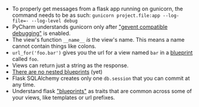 - To properly get messages from a flask app running on gunicorn, the command needs to be as such: `gunicorn project.file:app --log-file=- --log-level debug`
- PyCharm understands gunicorn only after ["gevent compatible debugging"](http://stackoverflow.com/a/20738996/1558430) is enabled.
- The view's function `__name__` _is_ the view's name. This means a name cannot contain things like colons.
- `url_for('foo.bar')` gives you the url for a view named `bar` in a [blueprint](http://flask.pocoo.org/docs/0.10/blueprints/) called `foo`.
- Views can return just a string as the response.
- [There are no nested blueprints](http://stackoverflow.com/questions/33003178/nested-blueprints-in-flask) (yet)
- Flask SQLAlchemy creates only one `db.session` that you can commit at any time.
- Understand flask ["blueprints"](http://flask.pocoo.org/docs/0.12/blueprints/) as traits that are common across some of your views, like templates or url prefixes.
